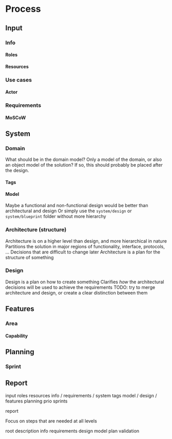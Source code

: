Process
=======

## Input
### Info
#### Roles
#### Resources
### Use cases
#### Actor
### Requirements
#### MoSCoW

## System
### Domain
What should be in the domain model? Only a model of the domain, or also an object model of the solution? If so, this should probably be placed after the design.
#### Tags
#### Model
Maybe a functional and non-functional design would be better than architectural and design
Or simply use the `system/design` or `system/blueprint` folder without more hierarchy
### Architecture (structure)
Architecture is on a higher level than design, and more hierarchical in nature
Partitions the solution in major regions of functionality, interface, protocols, ...
Decisions that are difficult to change later
Architecture is a plan for the structure of something
### Design
Design is a plan on how to create something
Clarifies _how_ the architectural decisions will be used to achieve the requirements
TODO: try to merge architecture and design, or create a clear distinction between them

## Features
### Area
#### Capability

## Planning
### Sprint

## Report

input
  roles
  resources
  info
    <subfolders>/<file>
  requirements
    <subfolders>/<file>
system
  tags
  model
    <namespace>/<entity>
  design
    <subfolders>/<file>
features
  <area>
    <capability>
      <feature>
planning
  prio
  sprints
    
report


Focus on steps that are needed at all levels

root
description
info
requirements
design
model
plan
validation
